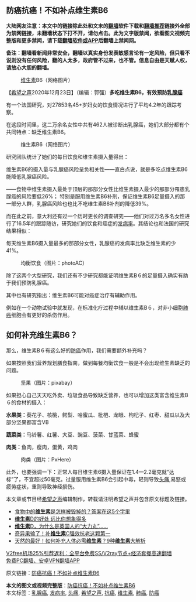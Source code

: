  <h2>防癌抗癌！不如补点维生素B6</h2> <p class="notice"><b>大陆网友注意：本文中的链接除此处和文末的<a href="https://github.com/bannedbook/fanqiang" >翻墙</a>软件下载和<a href="https://github.com/killgcd/justmysocks/blob/master/README.md">翻墙推荐</a>链接外全部为禁网链接，未翻墙状态下打不开，请勿点击。此为文字版禁闻，欲看图文视频完整版和更多禁闻，请下载<a href="https://github.com/bannedbook/fanqiang">翻墙软件或APP</a>后翻墙上禁闻网。</p><p>备注：翻墙看新闻非常安全，翻墙以真实身份发表敏感言论有一定风险，但只看不说则没有任何风险，翻的人太多，政府管不过来，也不管。信息自由是天赋人权，请放心大胆的翻墙。</b></p>  <div class="entry"> <figure><figcaption><a href="https://www.bannedbook.org/bnews/tag/%E7%BB%B4%E7%94%9F%E7%B4%A0/" class="st_tag internal_tag" rel="tag" title="标签 维生素 下的日志">维生素</a>B6（网络图片）</figcaption></figure> <p>【<span class='wp_keywordlink_affiliate'><a href="https://www.soundofhope.org" title="希望之声" target="_blank">希望之声</a></span>2020年12月23日】（编辑：郭强）<strong>多吃维生素B6，有效预防<a href="https://www.bannedbook.org/bnews/tag/%E4%B9%B3%E8%85%BA%E7%99%8C/" class="st_tag internal_tag" rel="tag" title="标签 乳腺癌 下的日志">乳腺癌</a></strong></p> <p>有一个法国研究，对27853名45+岁妇女的饮食情况进行了平均4.2年的跟踪考察。</p> <p>在这段时间里，这二万余名女性中共有462人被诊断出乳腺癌，她们大部分都有个共同特点：缺乏维生素B6。</p> <figure><figcaption>维生素B6（网络图片）</figcaption></figure> <p>研究团队统计了她们的每日饮食和维生素摄入量得出：</p> <p>维生素B6的摄入量与乳腺癌风险呈负相关性——直白点说，就是多吃点维生素B6能降低乳腺癌风险。</p> <p>——食物中维生素摄入最处于顶层的那部分女性比维生素摄入最少的那部分罹患乳腺癌的风险要低26%； 特别是服用维生素B6补剂，保证维生素B6足量摄入的那一部分人群，乳腺癌风险也也比不吃维生素B6补剂的降低39%。</p>  <p>而在此之前，意大利还有过一个历时更长的调查研究——他们对过万名多名女性进行了16.5年的跟踪随访，研究她们的饮食和癌症的<a href="https://www.bannedbook.org/bnews/tag/%E5%8F%91%E7%97%85%E7%8E%87/" class="st_tag internal_tag" rel="tag" title="标签 发病率 下的日志">发病率</a>。其结论也和法国的研究结果相似：</p> <p>每天维生素B6摄入量最多的那部分女性，乳腺癌的发病率比缺乏维生素的少41%。</p> <figure><figcaption>均衡饮食（图片：photoAC）</figcaption></figure> <p>除了这两个大型研究，我们还有不少研究都能证明维生素B６的足量摄入确实有助于我们预防乳腺癌。</p> <p>其中也有研究指出：维生素B6可能对癌症治疗有辅助作用。</p> <p>例如在一个动物试验中就发现，在标准化疗过程中辅以维生素B６，对非小细胞<a href="https://www.bannedbook.org/bnews/tag/%e8%82%ba%e7%99%8c/" class="st_tag internal_tag" rel="tag" title="标签 肺癌 下的日志">肺癌</a>细胞会有更好的杀伤作用。</p> <h2>如何补充维生素B6？</h2> <p>那么，维生素B６有这么好的<a href="https://www.bannedbook.org/bnews/tag/%E9%98%B2%E7%99%8C/" class="st_tag internal_tag" rel="tag" title="标签 防癌 下的日志">防癌</a>作用，我们需要额外补充吗？</p>  <p>如果按照我们营养规划膳食指南，做到每餐均衡饮食一般是不会出现维生素缺乏的问题。</p> <figure><figcaption>坚果（图片：pixabay）</figcaption></figure> <p>如果担心自己天天吃外卖、垃圾食品导致缺乏营养，也可以增加这类富含维生素B６的食材的摄入：</p> <p><strong>水果类：</strong>葵花子、核桃，鳄梨、哈蜜瓜、枇杷、龙眼、枸杞子、红枣、甜瓜以及大部分坚果都富含VB</p> <p><strong>蔬菜类：</strong>马铃薯、红薯、大豆、豌豆、菠菜、甘蓝菜、蜂蜜</p> <p><strong>肉类：</strong>鱼肉，瘦肉，蛋黄，鸡肉</p> <figure><figcaption>肉类（图片：PxHere）</figcaption></figure> <p>此外，也要强调一下：正常人每日维生素6摄入量保证在1.4—2.2毫克就“达标”了，不宜超过50毫克。过量服用维生素B6会引起中毒，轻则导致<a href="https://www.bannedbook.org/bnews/tag/%e5%a4%b4%e7%97%9b/" class="st_tag internal_tag" rel="tag" title="标签 头痛 下的日志">头痛</a>,易怒或疲劳症状，重则导致神经损伤。</p>  <p>本文章或节目经<a href="https://www.bannedbook.org/bnews/tag/%e5%b8%8c%e6%9c%9b%e4%b9%8b%e5%a3%b0/" class="st_tag internal_tag" rel="tag" title="标签 希望之声 下的日志">希望之声</a>编辑制作，转载请注明希望之声并包含原文标题及链接。</p> <ul class='op-related-articles' title='相关阅读'> <li><a href='https://www.bannedbook.org/bnews/health/20201220/1451568.html' target='_blank'>食物中的<b>维生素</b>是怎样被毁掉的？答案在这5个字里</a></li> <li><a href='https://www.bannedbook.org/bnews/health/20201215/1447882.html' target='_blank'><b>维生素</b>D的好处 远比你想象得多</a></li> <li><a href='https://www.bannedbook.org/bnews/comments/20201214/1447286.html' target='_blank'><b>维生素</b>D，为什么是英国人的“大力丸”……</a></li> <li><a href='https://www.bannedbook.org/bnews/health/20201211/1445761.html' target='_blank'>奇异果输了！补<b>维生素</b>C强效抗老这颗第一</a></li> <li><a href='https://www.bannedbook.org/bnews/health/20201202/1440533.html' target='_blank'>天然的最好！如何补充人体必需<b>维生素</b>？9种<b>维生素</b>大解析</a></li> </ul> <p class="texttj"> <a href="https://www.bannedbook.org/forum23/topic22702.html" target="_blank">V2free机场25%引荐返利：全平台免费SS/V2ray节点+经济套餐高速翻墙</a><br/> <a href="https://github.com/bannedbook/fanqiang/wiki/%E7%A6%81%E9%97%BB%E7%BD%91%E5%AE%89%E5%8D%93%E7%BF%BB%E5%A2%99%E6%96%B0%E9%97%BBAPP" target="_blank">免费PC翻墙、安卓VPN翻墙APP</a></p><p>原文链接：<a class="src_link"  href="https://www.soundofhope.org/post/450889" target="_blank">防癌抗癌！不如补点维生素B6</a></p><a name='sharetosocial'></a>       <div><b>本文的图文或视频完整版</b>：<a href='https://www.bannedbook.org/bnews/comments/20201223/1453457.html'>防癌抗癌！不如补点维生素B6</a></div>  </div><!--END ENTRY--> <div class="postfooter"> <div>本文标签：<a href="https://www.bannedbook.org/bnews/tag/%E4%B9%B3%E8%85%BA%E7%99%8C/" rel="tag">乳腺癌</a>, <a href="https://www.bannedbook.org/bnews/tag/%E5%8F%91%E7%97%85%E7%8E%87/" rel="tag">发病率</a>, <a href="https://www.bannedbook.org/bnews/tag/%e5%a4%b4%e7%97%9b/" rel="tag">头痛</a>, <a href="https://www.bannedbook.org/bnews/tag/%e5%b8%8c%e6%9c%9b%e4%b9%8b%e5%a3%b0/" rel="tag">希望之声</a>, <a href="https://www.bannedbook.org/bnews/tag/%E6%8A%97%E7%99%8C/" rel="tag">抗癌</a>, <a href="https://www.bannedbook.org/bnews/tag/%E7%BB%B4%E7%94%9F%E7%B4%A0/" rel="tag">维生素</a>, <a href="https://www.bannedbook.org/bnews/tag/%e8%82%ba%e7%99%8c/" rel="tag">肺癌</a>, <a href="https://www.bannedbook.org/bnews/tag/%E9%98%B2%E7%99%8C/" rel="tag">防癌</a></div>  </div><!--END POSTFOOTER--> 